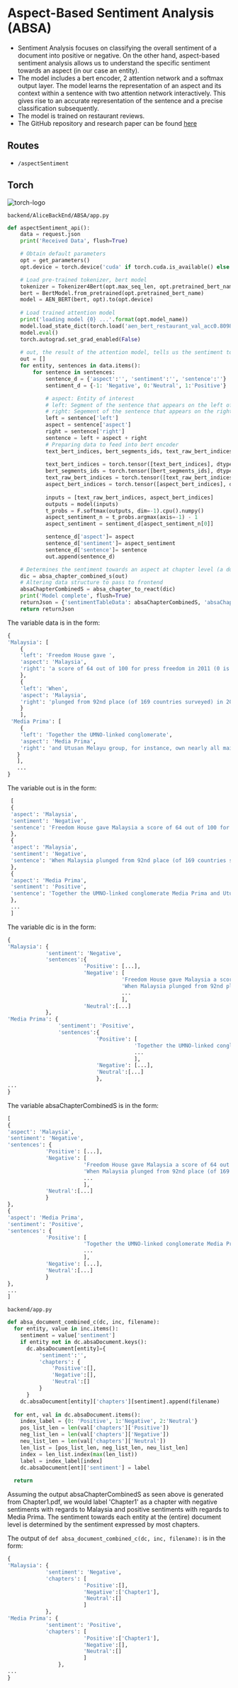 # Aspect-Based Sentiment Analysis (ABSA)

- Sentiment Analysis focuses on classifying the overall sentiment of a document into positive or negative. On the other hand, aspect-based sentiment analysis allows us to understand the specific sentiment towards an aspect (in our case an entity). 
- The model includes a bert encoder, 2 attention network and a softmax output layer. The model learns the representation of an aspect and its context within a sentence with two attention network interactively. This gives rise to an accurate representation of the sentence and a precise classification subsequently. 
- The model is trained on restaurant reviews.
- The GitHub repository and research paper can be found [here](https://github.com/songyouwei/ABSA-PyTorch)

## Routes 
- `/aspectSentiment`

## Torch 
![torch-logo](./img/aspect-basedSentimentAnalysis/torch-logo.jpg)

`backend/AliceBackEnd/ABSA/app.py`

```python
def aspectSentiment_api():
    data = request.json
    print('Received Data', flush=True)

    # Obtain default parameters
    opt = get_parameters()
    opt.device = torch.device('cuda' if torch.cuda.is_available() else 'cpu')

    # Load pre-trained tokenizer, bert model
    tokenizer = Tokenizer4Bert(opt.max_seq_len, opt.pretrained_bert_name)
    bert = BertModel.from_pretrained(opt.pretrained_bert_name)
    model = AEN_BERT(bert, opt).to(opt.device)
    
    # Load trained attention model 
    print('loading model {0} ...'.format(opt.model_name))
    model.load_state_dict(torch.load('aen_bert_restaurant_val_acc0.8098', map_location=opt.device))
    model.eval()
    torch.autograd.set_grad_enabled(False)
    
    # out, the result of the attention model, tells us the sentiment towards an aspect at sentence level 
    out = []
    for entity, sentences in data.items():
        for sentence in sentences:
            sentence_d = {'aspect':'', 'sentiment':'', 'sentence':''}
            sentiment_d = {-1: 'Negative', 0:'Neutral', 1:'Positive'}

            # aspect: Entity of interest 
            # left: Segment of the sentence that appears on the left of aspect 
            # right: Segement of the sentence that appears on the right of aspect 
            left = sentence['left']
            aspect = sentence['aspect']
            right = sentence['right'] 
            sentence = left + aspect + right 
            # Preparing data to feed into bert encoder 
            text_bert_indices, bert_segments_ids, text_raw_bert_indices, aspect_bert_indices = prepare_data(left, aspect, right, tokenizer)
      
            text_bert_indices = torch.tensor([text_bert_indices], dtype=torch.int64).to(opt.device)
            bert_segments_ids = torch.tensor([bert_segments_ids], dtype=torch.int64).to(opt.device)
            text_raw_bert_indices = torch.tensor([text_raw_bert_indices], dtype=torch.int64).to(opt.device)
            aspect_bert_indices = torch.tensor([aspect_bert_indices], dtype=torch.int64).to(opt.device)
            
            inputs = [text_raw_bert_indices, aspect_bert_indices]
            outputs = model(inputs)
            t_probs = F.softmax(outputs, dim=-1).cpu().numpy()
            aspect_sentiment_n = t_probs.argmax(axis=-1) - 1
            aspect_sentiment = sentiment_d[aspect_sentiment_n[0]]

            sentence_d['aspect']= aspect
            sentence_d['sentiment']= aspect_sentiment
            sentence_d['sentence']= sentence
            out.append(sentence_d)

    # Determines the sentiment towards an aspect at chapter level (a document) and consolidate all sentences related to the aspect 
    dic = absa_chapter_combined_s(out)
    # Altering data structure to pass to frontend 
    absaChapterCombinedS = absa_chapter_to_react(dic)
    print('Model complete', flush=True)
    returnJson = {'sentimentTableData': absaChapterCombinedS, 'absaChapter': dic}
    return returnJson 
```

The variable data is in the form: 

```python
{
'Malaysia': [
	{
    'left': 'Freedom House gave ',
    'aspect': 'Malaysia',
    'right': 'a score of 64 out of 100 for press freedom in 2011 (0 is best; 100 is worst).'
    },
  	{
    'left': 'When',
    'aspect': 'Malaysia',
    'right': 'plunged from 92nd place (of 169 countries surveyed) in 2006 to 124th in 2007, the organization cited the states targeting of online journalists and bloggers in particular, and its concern with obstructing or censoring critical voices online.'
    }
    ],
 'Media Prima': [
 	{
    'left': 'Together the UMNO-linked conglomerate',
   	'aspect': 'Media Prima',
    'right': 'and Utusan Melayu group, for instance, own nearly all mainstream Malay and English-language newspapers, as well as a number of television channels and magazines.'
   }
   ],
   ...
}
```

The variable out is in the form: 

```python
 [
 {
 'aspect': 'Malaysia',
 'sentiment': 'Negative',
 'sentence': 'Freedom House gave Malaysia a score of 64 out of 100 for press freedom in 2011 (0 is best; 100 is worst).'
 },
 {
 'aspect': 'Malaysia',
 'sentiment': 'Negative',
 'sentence': 'When Malaysia plunged from 92nd place (of 169 countries surveyed) in 2006 to 124th in 2007, the organization cited the states targeting of online journalists and bloggers in particular, and its concern with obstructing or censoring critical voices online.'
 },
 {
 'aspect': 'Media Prima',
 'sentiment': 'Positive',
 'sentence': 'Together the UMNO-linked conglomerate Media Prima and Utusan Melayu group, for instance, own nearly all mainstream Malay and English-language newspapers, as well as a number of television channels and magazines.'
 },
 ...
 ]
```

The variable dic is in the form: 

```python
{ 
'Malaysia': { 
			'sentiment': 'Negative', 
            'sentences':{
                        'Positive': [...], 
                        'Negative': [
                                    'Freedom House gave Malaysia a score of 64 out of 100 for press freedom in 2011 (0 is best; 100 is worst).', 
                                    'When Malaysia plunged from 92nd place (of 169 countries surveyed) in 2006 to 124th in 2007, the organization cited the states targeting of online journalists and bloggers in particular, and its concern with obstructing or censoring critical voices online.', 
                                    ...
                                    ], 
                        'Neutral':[...]
            },
'Media Prima': { 
			    'sentiment': 'Positive', 
                'sentences':{
            	            'Positive': [
                                        'Together the UMNO-linked conglomerate Media Prima and Utusan Melayu group, for instance, own nearly all mainstream Malay and English-language newspapers, as well as a number of television channels and magazines.', 
                                        ...
                            			], 
                			'Negative': [...], 
                			'Neutral':[...]
                			}, 
...
}
```

The variable absaChapterCombinedS  is in the form: 

```python
[
{
'aspect': 'Malaysia',
'sentiment': 'Negative',
'sentences': {
			'Positive': [...],
            'Negative': [
            			'Freedom House gave Malaysia a score of 64 out of 100 for press freedom in 2011 (0 is best; 100 is worst).',
                        'When Malaysia plunged from 92nd place (of 169 countries surveyed) in 2006 to 124th in 2007, the organization cited the states targeting of online journalists and bloggers in particular, and its concern with obstructing or censoring critical voices online.', 
                        ...
                        ],
            'Neutral':[...]
            }
}, 
{
'aspect': 'Media Prima',
'sentiment': 'Positive',
'sentences': {
			'Positive': [
            			'Together the UMNO-linked conglomerate Media Prima and Utusan Melayu group, for instance, own nearly all mainstream Malay and English-language newspapers, as well as a number of television channels and magazines.', 
                        ...
                        ],
            'Negative': [...],
            'Neutral':[...]
            }
}, 
...
]
```

`backend/app.py`

```python
def absa_document_combined_c(dc, inc, filename):
  for entity, value in inc.items():
    sentiment = value['sentiment']
    if entity not in dc.absaDocument.keys():
      dc.absaDocument[entity]={
          'sentiment':'', 
          'chapters': {
              'Positive':[], 
              'Negative':[], 
              'Neutral':[]
          }
      }
    dc.absaDocument[entity]['chapters'][sentiment].append(filename)
  
  for ent, val in dc.absaDocument.items():
    index_label = {0: 'Positive', 1:'Negative', 2:'Neutral'}
    pos_list_len = len(val['chapters']['Positive']) 
    neg_list_len = len(val['chapters']['Negative']) 
    neu_list_len = len(val['chapters']['Neutral'])
    len_list = [pos_list_len, neg_list_len, neu_list_len]
    index = len_list.index(max(len_list))
    label = index_label[index]
    dc.absaDocument[ent]['sentiment'] = label
    
  return
```

Assuming the output absaChapterCombinedS as seen above is generated from Chapter1.pdf, we would label 'Chapter1' as a chapter with negative sentiments with regards to Malaysia and positive sentiments with regards to Media Prima. The  sentiment towards each entity at the (entire) document level is determined by the sentiment expressed by most chapters. 


The output of `def absa_document_combined_c(dc, inc, filename):` is in the form: 

```python
{
'Malaysia': { 
			'sentiment': 'Negative',
            'chapters': [
            			'Positive':[], 
              			'Negative':['Chapter1'], 
              			'Neutral':[]
                        ]
            }, 
'Media Prima': { 
			'sentiment': 'Positive',
            'chapters': [
            			'Positive':['Chapter1'], 
              			'Negative':[], 
              			'Neutral':[]
                        ]
                }, 
...  
}
```